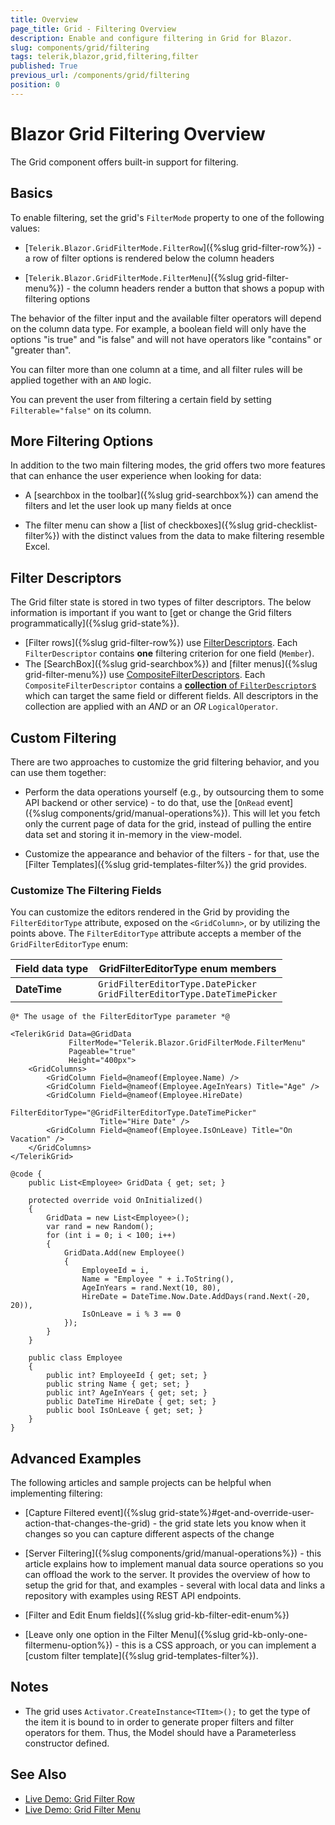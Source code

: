 ```yaml
---
title: Overview
page_title: Grid - Filtering Overview
description: Enable and configure filtering in Grid for Blazor.
slug: components/grid/filtering
tags: telerik,blazor,grid,filtering,filter
published: True
previous_url: /components/grid/filtering
position: 0
---
```


# Blazor Grid Filtering Overview

The Grid component offers built-in support for filtering.

## Basics

To enable filtering, set the grid's `FilterMode` property to one of the following values:

* [`Telerik.Blazor.GridFilterMode.FilterRow`]({%slug grid-filter-row%}) - a row of filter options is rendered below the column headers

* [`Telerik.Blazor.GridFilterMode.FilterMenu`]({%slug grid-filter-menu%}) - the column headers render a button that shows a popup with filtering options

The behavior of the filter input and the available filter operators will depend on the column data type. For example, a boolean field will only have the options "is true" and "is false" and will not have operators like "contains" or "greater than".

You can filter more than one column at a time, and all filter rules will be applied together with an `AND` logic.

You can prevent the user from filtering a certain field by setting `Filterable="false"` on its column.

## More Filtering Options

In addition to the two main filtering modes, the grid offers two more features that can enhance the user experience when looking for data:

* A [searchbox in the toolbar]({%slug grid-searchbox%}) can amend the filters and let the user look up many fields at once

* The filter menu can show a [list of checkboxes]({%slug grid-checklist-filter%}) with the distinct values from the data to make filtering resemble Excel.

## Filter Descriptors

The Grid filter state is stored in two types of filter descriptors. The below information is important if you want to [get or change the Grid filters programmatically]({%slug grid-state%}).

* [Filter rows]({%slug grid-filter-row%}) use [FilterDescriptors](https://docs.telerik.com/blazor-ui/api/Telerik.DataSource.FilterDescriptor). Each `FilterDescriptor` contains **one** filtering criterion for one field (`Member`).
* The [SearchBox]({%slug grid-searchbox%}) and [filter menus]({%slug grid-filter-menu%}) use [CompositeFilterDescriptors](https://docs.telerik.com/blazor-ui/api/Telerik.DataSource.CompositeFilterDescriptor). Each `CompositeFilterDescriptor` contains a [**collection** of `FilterDescriptor`s](https://docs.telerik.com/blazor-ui/api/Telerik.DataSource.FilterDescriptorCollection) which can target the same field or different fields. All descriptors in the collection are applied with an *AND* or an *OR* `LogicalOperator`.

## Custom Filtering

There are two approaches to customize the grid filtering behavior, and you can use them together:

* Perform the data operations yourself (e.g., by outsourcing them to some API backend or other service) - to do that, use the [`OnRead` event]({%slug components/grid/manual-operations%}). This will let you fetch only the current page of data for the grid, instead of pulling the entire data set and storing it in-memory in the view-model.

* Customize the appearance and behavior of the filters - for that, use the [Filter Templates]({%slug grid-templates-filter%}) the grid provides.


### Customize The Filtering Fields

You can customize the editors rendered in the Grid by providing the `FilterEditorType` attribute, exposed on the `<GridColumn>`, or by utilizing the points above. The `FilterEditorType` attribute accepts a member of the `GridFilterEditorType` enum:

| Field data type | GridFilterEditorType enum members              |
|-----------------|------------------------------------------|
| **DateTime**    | `GridFilterEditorType.DatePicker`<br> `GridFilterEditorType.DateTimePicker` |


````CSHTML
@* The usage of the FilterEditorType parameter *@

<TelerikGrid Data=@GridData 
             FilterMode="Telerik.Blazor.GridFilterMode.FilterMenu"
             Pageable="true" 
             Height="400px">
    <GridColumns>
        <GridColumn Field=@nameof(Employee.Name) />
        <GridColumn Field=@nameof(Employee.AgeInYears) Title="Age" />
        <GridColumn Field=@nameof(Employee.HireDate) 
                    FilterEditorType="@GridFilterEditorType.DateTimePicker"
                    Title="Hire Date" />
        <GridColumn Field=@nameof(Employee.IsOnLeave) Title="On Vacation" />
    </GridColumns>
</TelerikGrid>

@code {
    public List<Employee> GridData { get; set; }

    protected override void OnInitialized()
    {
        GridData = new List<Employee>();
        var rand = new Random();
        for (int i = 0; i < 100; i++)
        {
            GridData.Add(new Employee()
            {
                EmployeeId = i,
                Name = "Employee " + i.ToString(),
                AgeInYears = rand.Next(10, 80),
                HireDate = DateTime.Now.Date.AddDays(rand.Next(-20, 20)),
                IsOnLeave = i % 3 == 0
            });
        }
    }

    public class Employee
    {
        public int? EmployeeId { get; set; }
        public string Name { get; set; }
        public int? AgeInYears { get; set; }
        public DateTime HireDate { get; set; }
        public bool IsOnLeave { get; set; }
    }
}
````

## Advanced Examples

The following articles and sample projects can be helpful when implementing filtering:

* [Capture Filtered event]({%slug grid-state%}#get-and-override-user-action-that-changes-the-grid) - the grid state lets you know when it changes so you can capture different aspects of the change

* [Server Filtering]({%slug components/grid/manual-operations%}) - this article explains how to implement manual data source operations so you can offload the work to the server. It provides the overview of how to setup the grid for that, and examples - several with local data and links a repository with examples using REST API endpoints.

* [Filter and Edit Enum fields]({%slug grid-kb-filter-edit-enum%})

* [Leave only one option in the Filter Menu]({%slug grid-kb-only-one-filtermenu-option%}) - this is a CSS approach, or you can implement a [custom filter template]({%slug grid-templates-filter%}).


## Notes

* The grid uses `Activator.CreateInstance<TItem>();` to get the type of the item it is bound to in order to generate proper filters and filter operators for them. Thus, the Model should have a Parameterless constructor defined.

## See Also

  * [Live Demo: Grid Filter Row](https://demos.telerik.com/blazor-ui/grid/filter-row)
  * [Live Demo: Grid Filter Menu](https://demos.telerik.com/blazor-ui/grid/filter-menu)
